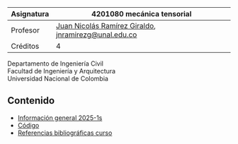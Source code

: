 | Asignatura | 4201080 mecánica tensorial                                                             |
| ---        | ---                                                                                    |
| Profesor   | [Juan Nicolás Ramírez Giraldo](https://github.com/jnramirezg/), jnramirezg@unal.edu.co |
| Créditos   | 4                                                                                      |

Departamento de Ingeniería Civil\
Facultad de Ingeniería y Arquitectura\
Universidad Nacional de Colombia


## Contenido
- [Información general 2025-1s](/docs/informacion_general.md)
- [Código](/docs/codigo.md)
- [Referencias bibliográficas curso](/docs/referencias_curso.md)
